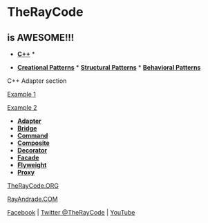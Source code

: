 # TheRayCode
## is AWESOME!!!

* **[C++](../README.md)** * 

* **[Creational Patterns](./Creational/README.md)** * **[Structural Patterns](../Structural/README.md)** * **[Behavioral Patterns](../Behavioral/README.md)**

C++ Adapter section

[Example 1](./AR1/README.md)

[Example 2](./AR/README.md)

 * **[Adapter](./README.md)**
 * **[Bridge](../Bridge/README.md)**
 * **[Command](../Command/README.md)**
 * **[Composite](../Composite/README.md)**
 * **[Decorator](../Decorator/README.md)**
 * **[Facade](../Facade/README.md)**
 * **[Flyweight](../Flyweight/README.md)**
 * **[Proxy](../Proxy/README.md)**

[TheRayCode.ORG](https://www.TheRayCode.org)

[RayAndrade.COM](https://www.RayAndrade.com)


[Facebook](https://www.facebook.com/TheRayCode/) | [Twitter @TheRayCode](https://www.twitter.com/TheRayCode/) | [YouTube](https://www.youtube.com/AndradeRay/)
